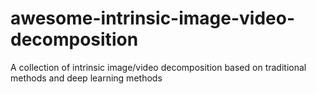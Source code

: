 # awesome-intrinsic-image-video-decomposition
A collection of intrinsic image/video decomposition based on traditional methods and deep learning methods
